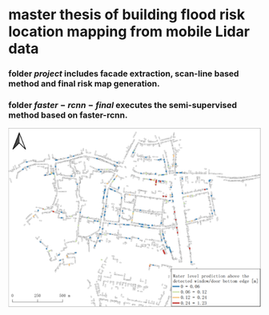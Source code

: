 # master thesis of building flood risk location mapping from mobile Lidar data
### folder $project$ includes facade extraction, scan-line based method and final risk map generation. 
### folder $faster-rcnn-final$ executes the semi-supervised method based on faster-rcnn.

![image](https://github.com/qingxiao1101/ikg_MA/blob/main/Picture.png)
